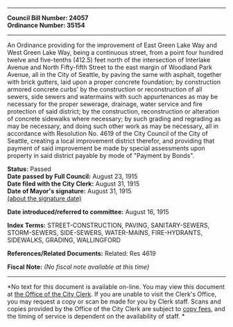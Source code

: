 * * * * *  
  
**Council Bill Number: [](#h0)[](#h2)24057**   
**Ordinance Number: 35154**  
  
* * * * *  
  
An Ordinance providing for the improvement of East Green Lake Way and West Green Lake Way, being a continuous street, from a point four hundred twelve and five-tenths (412.5) feet north of the intersection of Interlake Avenue and North Fifty-fifth Street to the east margin of Woodland Park Avenue, all in the City of Seattle, by paving the same with asphalt, together with brick gutters, laid upon a proper concrete foundation; by construction armored concrete curbs' by the construction or reconstruction of all sewers, side sewers and watermains with such appurtenances as may be necessary for the proper sewerage, drainage, water service and fire protection of said district; by the construction, reconstruction or alteration of concrete sidewalks where necessary; by such grading and regrading as may be necessary, and doing such other work as may be necessary, all in accordance with Resolution No. 4619 of the City Council of the City of Seattle, creating a local improvement district therefor, and providing that payment of said improvement be made by special assessments upon property in said district payable by mode of "Payment by Bonds".  
  
**Status:** Passed   
**Date passed by Full Council:** August 23, 1915   
**Date filed with the City Clerk:** August 31, 1915   
**Date of Mayor's signature:** August 31, 1915   
[(about the signature date)](/~public/approvaldate.htm)   
  
  
**Date introduced/referred to committee:** August 16, 1915   
  
**Index Terms:** STREET-CONSTRUCTION, PAVING, SANITARY-SEWERS, STORM-SEWERS, SIDE-SEWERS, WATER-MAINS, FIRE-HYDRANTS, SIDEWALKS, GRADING, WALLINGFORD  
  
**References/Related Documents:** Related: Res 4619  
  
**Fiscal Note:** *(No fiscal note available at this time)*  
  
* * * * *  
  
*No text for this document is available on-line. You may view this document at [the Office of the City Clerk](http://www.seattle.gov/leg/clerk/contactUs.htm). If you are unable to visit the Clerk's Office, you may request a copy or scan be made for you by Clerk staff. Scans and copies provided by the Office of the City Clerk are subject to [copy fees](http://clerk.seattle.gov/~public/clerkfees.htm), and the timing of service is dependent on the availability of staff. *  
  
  
